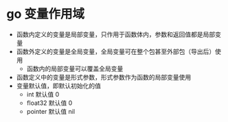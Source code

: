 # go 变量作用域

- 函数内定义的变量是局部变量，只作用于函数体内，参数和返回值都是局部变量
- 函数外定义的变量是全局变量，全局变量可在整个包甚至外部包（导出后）使用
  - 函数内的局部变量可以覆盖全局变量
- 函数定义中的变量是形式参数，形式参数作为函数的局部变量使用
- 变量默认值，即默认初始化的值
  - int 默认值 0
  - float32 默认值 0
  - pointer 默认值 nil